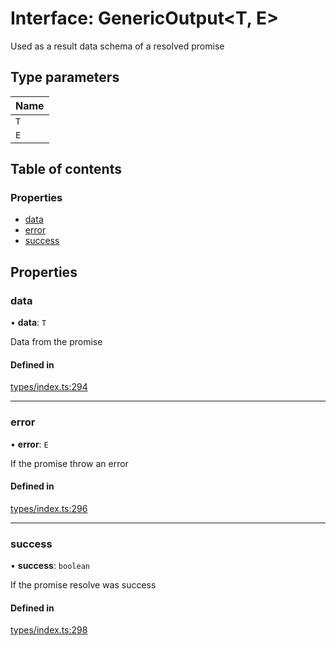 # Interface: GenericOutput<T, E\>

Used as a result data schema of a resolved promise

## Type parameters

| Name |
| :------ |
| `T` |
| `E` |

## Table of contents

### Properties

- [data](GenericOutput.md#data)
- [error](GenericOutput.md#error)
- [success](GenericOutput.md#success)

## Properties

### data

• **data**: `T`

Data from the promise

#### Defined in

[types/index.ts:294](https://github.com/nevermined-io/react-components/blob/9cf205d/catalog/src/types/index.ts#L294)

___

### error

• **error**: `E`

If the promise throw an error

#### Defined in

[types/index.ts:296](https://github.com/nevermined-io/react-components/blob/9cf205d/catalog/src/types/index.ts#L296)

___

### success

• **success**: `boolean`

If the promise resolve was success

#### Defined in

[types/index.ts:298](https://github.com/nevermined-io/react-components/blob/9cf205d/catalog/src/types/index.ts#L298)
